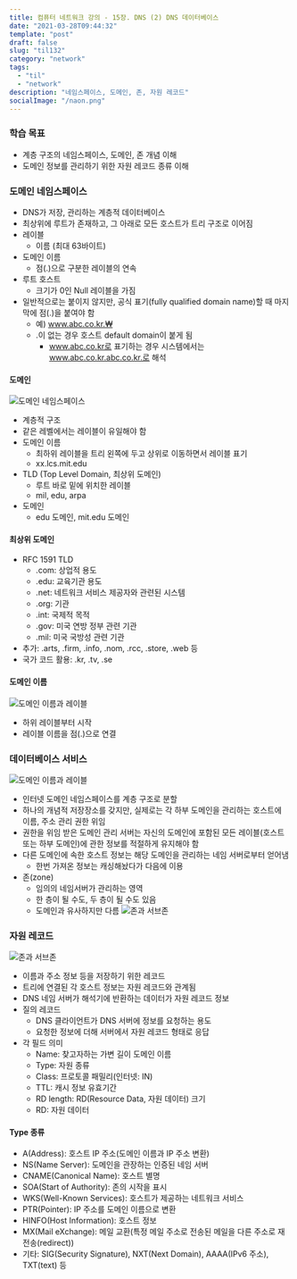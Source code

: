 ```yaml
---
title: 컴퓨터 네트워크 강의 - 15장. DNS (2) DNS 데이터베이스
date: "2021-03-28T09:44:32"
template: "post"
draft: false
slug: "til132"
category: "network"
tags:
  - "til"
  - "network"
description: "네임스페이스, 도메인, 존, 자원 레코드"
socialImage: "/naon.png"
---
```


### 학습 목표
- 계층 구조의 네임스페이스, 도메인, 존 개념 이해
- 도메인 정보를 관리하기 위한 자원 레코드 종류 이해

### 도메인 네임스페이스
- DNS가 저장, 관리하는 계층적 데이터베이스
- 최상위에 루트가 존재하고, 그 아래로 모든 호스트가 트리 구조로 이어짐
- 레이블
  - 이름 (최대 63바이트)
- 도메인 이름
  - 점(.)으로 구분한 레이블의 연속
- 루트 호스트
  - 크기가 0인 Null 레이블을 가짐
- 일반적으로는 붙이지 않지만, 공식 표기(fully qualified domain name)할 때 마지막에 점(.)을 붙여야 함
  - 예) www.abc.co.kr.₩ 
  - .이 없는 경우 호스트 default domain이 붙게 됨
    - www.abc.co.kr로 표기하는 경우 시스템에서는 www.abc.co.kr.abc.co.kr.로 해석

#### 도메인
![도메인 네임스페이스](/media/til132-2.jpg)
- 계층적 구조
- 같은 레벨에서는 레이블이 유일해야 함
- 도메인 이름
  - 최하위 레이블을 트리 왼쪽에 두고 상위로 이동하면서 레이블 표기
  - xx.lcs.mit.edu
- TLD (Top Level Domain, 최상위 도메인)
  - 루트 바로 밑에 위치한 레이블
  - mil, edu, arpa
- 도메인
  - edu 도메인, mit.edu 도메인

#### 최상위 도메인
- RFC 1591 TLD
  - .com: 상업적 용도
  - .edu: 교육기관 용도
  - .net: 네트워크 서비스 제공자와 관련된 시스템
  - .org: 기관
  - .int: 국제적 목적
  - .gov: 미국 연방 정부 관련 기관
  - .mil: 미국 국방성 관련 기관
- 추가: .arts, .firm, .info, .nom, .rcc, .store, .web 등
- 국가 코드 활용: .kr, .tv, .se

#### 도메인 이름
![도메인 이름과 레이블](/media/til132-1.jpg)
- 하위 레이블부터 시작
- 레이블 이름을 점(.)으로 연결

### 데이터베이스 서비스
![도메인 이름과 레이블](/media/til132-3.jpg)
- 인터넷 도메인 네임스페이스를 계층 구조로 분할
- 하나의 개념적 저장장소를 갖지만, 실제로는 각 하부 도메인을 관리하는 호스트에 이름, 주소 관리 권한 위임
- 권한을 위임 받은 도메인 관리 서버는 자신의 도메인에 포함된 모든 레이블(호스트 또는 하부 도메인)에 관한 정보를 적절하게 유지해야 함
- 다른 도메인에 속한 호스트 정보는 해당 도메인을 관리하는 네임 서버로부터 얻어냄
  - 한번 가져온 정보는 캐싱해놨다가 다음에 이용
- 존(zone)
  - 임의의 네임서버가 관리하는 영역
  - 한 층이 될 수도, 두 층이 될 수도 있음
  - 도메인과 유사하지만 다름
  ![존과 서브존](/media/til132-4.jpg)

### 자원 레코드
![존과 서브존](/media/til132-5.jpg)
- 이름과 주소 정보 등을 저장하기 위한 레코드
- 트리에 연결된 각 호스트 정보는 자원 레코드와 관계됨
- DNS 네임 서버가 해석기에 반환하는 데이터가 자원 레코드 정보
- 질의 레코드
  - DNS 클라이언트가 DNS 서버에 정보를 요청하는 용도
  - 요청한 정보에 더해 서버에서 자원 레코드 형태로 응답
- 각 필드 의미
  - Name: 찾고자하는 가변 길이 도메인 이름
  - Type: 자원 종류
  - Class: 프로토콜 패밀리(인터넷: IN)
  - TTL: 캐시 정보 유효기간
  - RD length: RD(Resource Data, 자원 데이터) 크기
  - RD: 자원 데이터

#### Type 종류
- A(Address): 호스트 IP 주소(도메인 이름과 IP 주소 변환)
- NS(Name Server): 도메인을 관장하는 인증된 네임 서버
- CNAME(Canonical Name): 호스트 별명
- SOA(Start of Authority): 존의 시작을 표시
- WKS(Well-Known Services): 호스트가 제공하는 네트워크 서비스
- PTR(Pointer): IP 주소를 도메인 이름으로 변환
- HINFO(Host Information): 호스트 정보
- MX(Mail eXchange): 메일 교환(특정 메일 주소로 전송된 메일을 다른 주소로 재전송(redirect))
- 기타: SIG(Security Signature), NXT(Next Domain), AAAA(IPv6 주소), TXT(text) 등